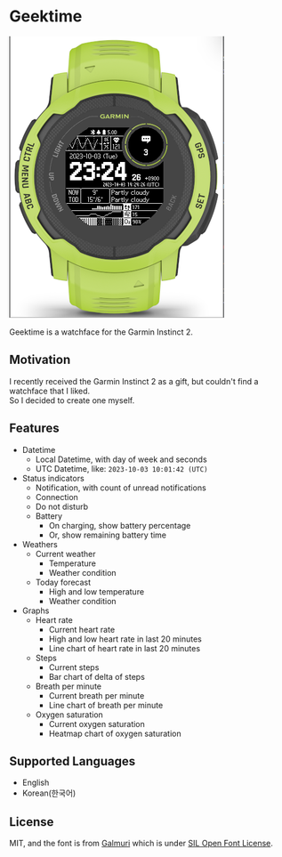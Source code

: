 # Geektime

![Geektime watchface sample](./res/watch.png)

Geektime is a watchface for the Garmin Instinct 2.

## Motivation

I recently received the Garmin Instinct 2 as a gift, but couldn't find a watchface that I liked.  
So I decided to create one myself.

## Features

- Datetime
  - Local Datetime, with day of week and seconds
  - UTC Datetime, like: `2023-10-03 10:01:42 (UTC)`
- Status indicators
  - Notification, with count of unread notifications
  - Connection
  - Do not disturb
  - Battery
    - On charging, show battery percentage
    - Or, show remaining battery time
- Weathers
  - Current weather
    - Temperature
    - Weather condition
  - Today forecast
    - High and low temperature
    - Weather condition
- Graphs
  - Heart rate
    - Current heart rate
    - High and low heart rate in last 20 minutes
    - Line chart of heart rate in last 20 minutes
  - Steps
    - Current steps
    - Bar chart of delta of steps
  - Breath per minute
    - Current breath per minute
    - Line chart of breath per minute
  - Oxygen saturation
    - Current oxygen saturation
    - Heatmap chart of oxygen saturation

## Supported Languages

- English
- Korean(한국어)

## License

MIT, and the font is from [Galmuri](https://galmuri.quiple.dev/) which is under [SIL Open Font License](https://scripts.sil.org/cms/scripts/page.php?site_id=nrsi&id=OFL).
